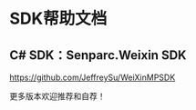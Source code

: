 SDK帮助文档
============

C# SDK：Senparc.Weixin SDK
--------------------------
https://github.com/JeffreySu/WeiXinMPSDK


更多版本欢迎推荐和自荐！